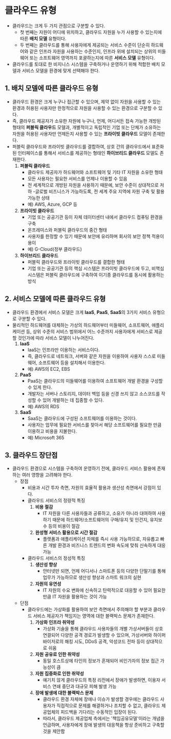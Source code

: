 # 클라우드 유형
- 클라우드는 크게 두 가지 관점으로 구분할 수 있다.
    - 첫 번째는 자원이 어디에 위치하고, 클라우드 자원을 누가 사용할 수 있는지에 따른 **배치 모델** 유형이다.
    - 두 번째는 클라우드를 통해 사용자에게 제공되는 서비스 수준이 단순히 하드웨어와 같은 인프라 자원을 사용하는 수준인지, 인프라 위에 설치되는 상위의 미들웨어 또는 소프트웨어 영역까지 포괄하는지에 따른 **서비스 모델** 유형이다.
- 클라우드를 토대로 한 비지니스 시스템을 구축하거나 운영하기 위해 적합한 배치 모델과 서비스 모델을 환경에 맞게 선택해야 한다.

## 1. 배치 모델에 따른 클라우드 유형
- 클라우드 환경은 크게 누구나 접근할 수 있으며, 제약 없이 자원을 사용할 수 있는 환경과 허용된 사용자만 한정적으로 자원을 사용할 수 있는 환경으로 구분할 수 있다.
- 즉, 클라우드 제공자가 소유한 자원에 누구나, 언제, 어디서든 접속 가능한 개방된 형태의 **퍼블릭 클라우드** 모델과, 개별적이고 독립적인 기업 또는 단체가 소유하는 자원을 허용된 사용자만 언제든지 사용할 수 있는 **프라이빗 클라우드** 모델이 존재한다.
- 퍼블릭 클라우드와 프라이빗 클라우드를 결합하여, 상호 간의 클라우드에서 표준화된 인터페이스를 통해서 서비스를 제공하는 형태인 **하이브리드 클라우드** 모델도 존재한다.
    1. **퍼블릭 클라우드**
        - 클라우드 제공자가 하드웨어와 소프트웨어 및 기타 IT 자원을 소유한 형태
        - 모든 사용자는 필요한 서비스를 언제나 이용할 수 있음
        - 전 세계적으로 개방된 자원을 사용하기 때문에, 보안 수준이 상대적으로 저하
        -글로벌 비즈니스가 가능하도록, 전 세계 주요 지역에 자원 구축 및 활용 가능한 상태
        - 예) AWS, Azure, GCP 등
    2. **프라이빗 클라우드**
        - 기업 또는 공공기관 등이 자체 데이터센터 내에서 클라우드 컴퓨팅 환경을 구축
        - 온프레미스와 퍼블릭 클라우드의 중간 형태
        - 사용자를 한정할 수 있기 때문에 보안에 유리하며 회사의 보안 정책 적용이 용이
        - 예) G-Cloud(정부 클라우드)
    3. **하이브리드 클라우드**
        - 퍼블릭 클라우드와 프라이빗 클라우드를 결합한 형태
        - 기업 또는 공공기관 등의 핵심 시스템은 프라이빗 클라우드에 두고, 비핵심 시스템은 퍼블릭 클라우드에 구축하여 이기종 클라우드를 동시에 활용하는 방식

## 2. 서비스 모델에 따른 클라우드 유형
- 클라우드 환경에서 서비스 모델은 크게 **IaaS**, **PaaS**, **SaaS**의 3가지 서비스 유형으로 구분할 수 있다.
- 물리적인 하드웨어를 대체하는 가상의 하드웨어부터 미들웨어, 소프트웨어, 애플리케이션 등, 상위 수준의 서비스 범위에서 어느 수준까지 사용자에게 서비스로 제공할 것인가에 따라 서비스 모델이 나누어진다.
    1. **IaaS**
        - IaaS는 인프라만 이용하는 서비스이다.
        - 즉, 클라우드로 네트워크, 서버와 같은 자원을 이용하여 사용자 스스로 미들웨어, 소프트웨어 등을 설치해서 이용한다.
        - 예) AWS의 EC2, EBS
    2. **PaaS**
        - PaaS는 클라우드의 미들웨어를 이용하여 소프트웨어 개발 환경을 구성할 수 있게 한다.
        - 개발자는 서버나 스토리지, 데이터 백업 등을 신경 쓰지 않고 소스코드를 작성할 수 있어 개발하는 데 집중할 수 있다.
        - 예) AWS의 RDS
    3. **SaaS**
        - SaaS는 클라우드에 구성된 소프트웨어를 이용하는 것이다.
        - 사용자는 업무에 필요한 서비스를 찾아서 해당 소프트웨어를 필요한 만큼 이용하고 비용을 지불한다.
        - 예) Microsoft 365

## 3. 클라우드 장단점
- 클라우드 환경으로 시스템을 구축하여 운영하기 전에, 클라우드 서비스 활용에 존재하는 여러 영향을 고려해야 한다.
    - 장점
        - 비용과 시간 투자 측면, 자원의 효율적 활용과 생산성 측면에서 강점이 있다.
        - 클라우드 서비스의 정량적 특징
            1. **비용 절감**
                - IT 자원을 다른 사용자들과 공류하고, 소유가 아니라 대여하여 사용하기 때문에 하드웨어/소프트웨어의 구매/유지 및 인건지, 유지보수 등의 비용이 절감
            2. **완성형 서비스 활용으로 시간 절감**
                - 플랫폼과 애플리케이션 자체를 즉시 사용 가능하므로, 자유롭고 빠른 개발 환경과 비즈니스 트렌드의 변화 속도에 맞춰 신속하게 대응 가능
        - 클라우드 서비스의 정성적 특징
            1. **생산성 향상**
                - 안터넷만 되면, 언제 어디서나 스마트폰 등의 다양한 단말기를 통해 업무가 가능하므로 생산성 향상과 스마트 워크의 실현
            2. **자원의 유연성**
                - IT 자원의 수요 변화에 신속하고 탄력적으로 대응할 수 있어 필요한 만큼 IT 자원을 활용하는 것이 가능
    - 단점
        - 클라우드에는 가상화를 활용하여 보안 측면에서 주의해야 할 부분과 클라우드 서비스 제공자가 책임지는 영역에 대한 블랙박스 문제가 존재한다.
            1. **가상화 인프라 취약성**
                - 가상화 기술을 통해 클라우드 사용자들의 개별 가상서버들이 상호 연결되어 다양한 공격 경로가 발생할 수 있으며, 가상서버와 하이퍼바이저로의 해킹 시도, DDoS 공격, 악성코드 전파 등이 상대적으로 쉬움
            2. **자원 공유로 인한 취약성**
                - 동일 호스트상에 타인의 정보가 혼재되어 비인가자의 정보 접근 가능성이 큼
            3. **자원 집중화로 인한 취약성**
                - 예기치 않게 클라우드의 특정 리전에서 장애가 발생하면, 이용자 서비스 연쇄 중단과 대규모 피해 발생 가능
            4. **장애 발생에 대한 블랙박스 문제**
                - 클라우드 환경 자체에 장애나 이슈가 발생할 경우에는 클라우드 사용자가 직접적으로 문제를 해결하거나 조치할 수 없고, 클라우드 제공업체의 피드백을 기다리는 수동적인 입장이 된다.
                - 따라서, 클라우드 제공업체 측에서는 '책임공유모델'이라는 개념을 언급하며, 사용자에게 장애 발생의 대응책을 항상 준비하고 구축할 것을 제안함